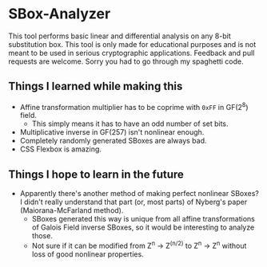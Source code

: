 # SBox-Analyzer
This tool performs basic linear and differential analysis on any 8-bit substitution box.
This tool is only made for educational purposes and is not meant to be used in serious cryptographic applications.
Feedback and pull requests are welcome. Sorry you had to go through my spaghetti code.

## Things I learned while making this
- Affine transformation multiplier has to be coprime with `0xFF` in GF(2<sup>8</sup>) field.
  - This simply means it has to have an odd number of set bits.
- Multiplicative inverse in GF(257) isn't nonlinear enough.
- Completely randomly generated SBoxes are always bad.
- CSS Flexbox is amazing.

## Things I hope to learn in the future
- Apparently there's another method of making perfect nonlinear SBoxes? I didn't really understand that part (or, most parts) of Nyberg's paper (Maiorana-McFarland method).
  - SBoxes generated this way is unique from all affine transformations of Galois Field inverse SBoxes, so it would be interesting to analyze those.
  - Not sure if it can be modified from Z<sup>n</sup> -> Z<sup>(n/2)</sup> to Z<sup>n</sup> -> Z<sup>n</sup> without loss of good nonlinear properties.
